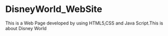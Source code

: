 # DisneyWorld_WebSite
This is a Web Page developed by using HTML5,CSS and Java Script.This is about Disney World
